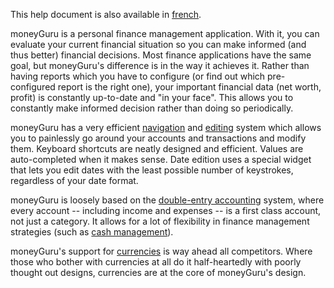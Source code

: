 This help document is also available in [french](http://www.hardcoded.net/moneyguru/help/fr).

moneyGuru is a personal finance management application. With it, you can evaluate your current financial situation so you can make informed (and thus better) financial decisions. Most finance applications have the same goal, but moneyGuru's difference is in the way it achieves it. Rather than having reports which you have to configure (or find out which pre-configured report is the right one), your important financial data (net worth, profit) is constantly up-to-date and "in your face". This allows you to constantly make informed decision rather than doing so periodically.

moneyGuru has a very efficient [navigation](basics.htm) and [editing](edition.htm) system which allows you to painlessly go around your accounts and transactions and modify them. Keyboard shortcuts are neatly designed and efficient. Values are auto-completed when it makes sense. Date edition uses a special widget that lets you edit dates with the least possible number of keystrokes, regardless of your date format.

moneyGuru is loosely based on the [double-entry accounting](http://en.wikipedia.org/wiki/Double-entry_bookkeeping_system) system, where every account -- including income and expenses -- is a first class account, not just a category. It allows for a lot of flexibility in finance management strategies (such as [cash management](cash.htm)).

moneyGuru's support for [currencies](currencies.htm) is way ahead all competitors. Where those who bother with currencies at all do it half-heartedly with poorly thought out designs, currencies are at the core of moneyGuru's design.